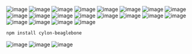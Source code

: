 ![image](Slide01.png)
![image](Slide02.png)
![image](Slide03.png)
![image](Slide04.png)
![image](Slide05.png)
![image](Slide06.png)
![image](Slide07.png)
![image](Slide08.png)
![image](Slide09.png)
![image](Slide10.png)
![image](Slide11.png)
![image](Slide12.png)
![image](Slide13.png)
![image](Slide14.png)
![image](Slide15.png)
![image](Slide16.png)
![image](Slide17.png)
![image](Slide18.png)
![image](Slide19.png)
![image](Slide20.png)
```sh
npm install cylon-beaglebone
```
![image](Slide21.png)
![image](Slide22.png)
![image](Slide23.png)
